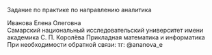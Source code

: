 Задание по практике по направлению аналитика
  
Иванова Елена Олеговна   
Самарский национальный исследовательский университет имени академика С. П. Королёва
Прикладная математика и информатика   
При необходимости обратной связи: тг: @ananova_e 
